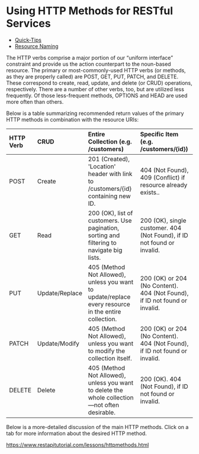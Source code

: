 # Using HTTP Methods for RESTful Services

- [ Quick-Tips](https://www.restapitutorial.com/lessons/restquicktips.html) 
- [Resource Naming ](https://www.restapitutorial.com/lessons/restfulresourcenaming.html)

The HTTP verbs comprise a major portion of our “uniform interface” constraint and provide us the action counterpart to the noun-based resource. The primary or most-commonly-used HTTP verbs (or methods, as they are properly called) are POST, GET, PUT, PATCH, and DELETE. These correspond to create, read, update, and delete (or CRUD) operations, respectively. There are a number of other verbs, too, but are utilized less frequently. Of those less-frequent methods, OPTIONS and HEAD are used more often than others.

Below is a table summarizing recommended return values of the primary HTTP methods in combination with the resource URIs:

| HTTP Verb | CRUD           | Entire Collection (e.g. /customers)                          | Specific Item (e.g. /customers/{id})                         |
| :-------- | :------------- | :----------------------------------------------------------- | :----------------------------------------------------------- |
| POST      | Create         | 201 (Created), 'Location' header with link to /customers/{id} containing new ID. | 404 (Not Found), 409 (Conflict) if resource already exists.. |
| GET       | Read           | 200 (OK), list of customers. Use pagination, sorting and filtering to navigate big lists. | 200 (OK), single customer. 404 (Not Found), if ID not found or invalid. |
| PUT       | Update/Replace | 405 (Method Not Allowed), unless you want to update/replace every resource in the entire collection. | 200 (OK) or 204 (No Content). 404 (Not Found), if ID not found or invalid. |
| PATCH     | Update/Modify  | 405 (Method Not Allowed), unless you want to modify the collection itself. | 200 (OK) or 204 (No Content). 404 (Not Found), if ID not found or invalid. |
| DELETE    | Delete         | 405 (Method Not Allowed), unless you want to delete the whole collection—not often desirable. | 200 (OK). 404 (Not Found), if ID not found or invalid.       |

Below is a more-detailed discussion of the main HTTP methods. Click on a tab for more information about the desired HTTP method.



https://www.restapitutorial.com/lessons/httpmethods.html

